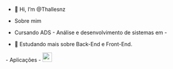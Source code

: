 - 👋 Hi, I’m @Thallesnz

- Sobre mim
- Cursando ADS - Análise e desenvolvimento  de sistemas em - 
- 🔭 Estudando mais sobre Back-End e Front-End.

<p></p><p></p>
- Aplicações
- <img src="https://img.shields.io/badge/-javascript-%23F7DF1E?style=flat-square&logo=javascript&logoColor=black" height="25"/>

  
